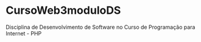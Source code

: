 # CursoWeb3moduloDS
Disciplina de Desenvolvimento de Software no Curso de Programação para Internet - PHP
